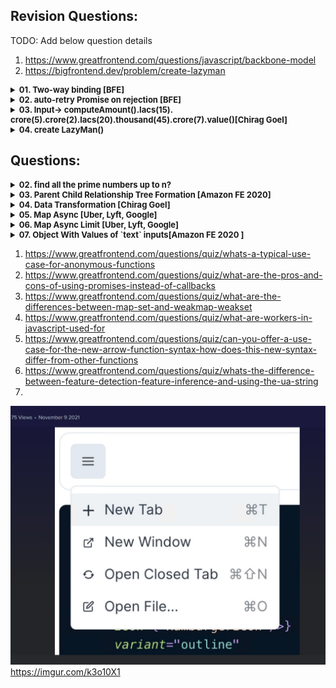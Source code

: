## Revision Questions:
TODO: Add below question details
1. https://www.greatfrontend.com/questions/javascript/backbone-model
2. https://bigfrontend.dev/problem/create-lazyman
<details >
 <summary style="font-size: small; font-weight: bold">01. Two-way binding [BFE]</summary>

###### r01

**Question:**

Let's do some simple two-way binding.

Please create a function `model(state, element)`, to bind `state.value` to the HTMLInputElement `element`.

```js
const input = document.createElement('input')
const state = { value: 'BFE' }
model(state, input)

console.log(input.value) // 'BFE'
state.value = 'dev'
console.log(input.value) // 'dev'
input.value = 'BFE.dev'
input.dispatchEvent(new Event('change'))
console.log(state.value) // 'BFE.dev'
```
https://bigfrontend.dev/problem/two-way-binding

**Solution:**

```js
function model(state, input){
    input.value = state.value;

    /**
     * Here whenever we set or get the value of object `state` and key `value`
     * then below function will be called which can then be used to update the `input` value
     */
    Object.defineProperty(state, 'value', {
        get(){
            console.log("get called: ");
            /**
             * Below return will send you in infinite loop because each time
             * you do state.value it will call this get method and it will
             * keep calling itself
             *
             * return state.value
             */
            return input.value;
        },
        set(new_value) {
            console.log("set called: ");
            input.value = new_value;
        }
    })

    /**
     * Below eventlistner just listen to `change` event of `input`
     * and update the value of object `state` and key `value`
     */
    input.addEventListener('change',(event) => {
        state.value = event.target.value;
    })
}
```

---
</details>




<details >
 <summary style="font-size: small; font-weight: bold">02. auto-retry Promise on rejection [BFE]</summary>

###### r02

**Question:**

For a web application, fetching API data is a common task.

But the API calls might fail because of Network problems. Usually we could show a screen for Network Error and ask users to retry.

One approach to handle this is auto retry when network error occurs.

You are asked to create a `fetchWithAutoRetry(fetcher, count)`, which automatically fetch again when error happens, until the maximum count is met.

For the problem here, there is no need to detect network error, you can just retry on all promise rejections.

https://bigfrontend.dev/problem/retry-promise-on-rejection


**Solution-1:**

```js

function fetchWithAutoRetry(fetcher, maximumRetryCount) {

    return new Promise((resolve, reject) => {
        let count = 0;

        const callFetcher = () => {
            /**
             * 1. Note that fetcher return Promise hence executing is important
             * 2. Here we could have did just `fetcher().then((data) => { ... })`
             * but we have to check whether `fetcher()` is `Promise` or not
             * Hence using `Promise.resolve(fetcher())`
             */
            return Promise.resolve(fetcher()).then((resp) => {
                    resolve(resp);
                    return;
                },
                (error) => {
                    if(count === maximumRetryCount){
                        reject(error);
                        return;
                    }
                    else
                        callFetcher();

                    console.log("Tried " + count + " times");
                    count++;
                });
        };

        callFetcher();
    });

}


const fetcher = () => {
    return new Promise((resolve, reject) => {
        const random = Math.random()
        console.log("random: " + random);

        if(random > 0.5){
            resolve(1);
        }
        else{
            reject(new Error("Error executing P2"))
        }
    })
}

(async function a() {
    try{
        await fetchWithAutoRetry(fetcher, 3)
    }
    catch (e) {
        console.log(e)
    }
})()

```

**Solution-2:**

```js
/**
 * @param {() => Promise<any>} fetcher
 * @param {number} maximumRetryCount
 * @return {Promise<any>}
 */
function fetchWithAutoRetry(fetcher, maximumRetryCount) {
  return fetcher().catch((error) => {
    if(maximumRetryCount === 0)
      throw error;
    else
      return fetchWithAutoRetry(fetcher, maximumRetryCount - 1);
  })
}
```

---
</details>




<details >
 <summary style="font-size: small; font-weight: bold">
03. Input->
computeAmount().Iacs(15).
crore(5).crore(2).lacs(20).thousand(45).crore(7).value()[Chirag Goel]
</summary>

###### r03.

### Always prefer using Normal function over Arrow function as it might get sometime tricky since it will run in Global Execution Context if not created correctly

**1. Solution-1**

**i. Using Class**

```js
class ComputeAmount {
    constructor(amount) {
        this.totalAmount = amount;
    }

    lac(multiplier) {
        this.totalAmount += multiplier * 100000;
        return this;
    }

    value() {
        return this.totalAmount;
    }
}

console.log("computeAmount : ", new ComputeAmount(0).lac(2).lac(2).value());

```

**ii. Using Constructor Function**
```js
function ComputeAmount(amount){
    this.totalAmount = amount;

    this.lac = function (multiplier){
        this.totalAmount += multiplier*100000;
        return this;
    }

    this.value = () => {
        return this.totalAmount;
    }
}

console.log("computeAmount : ", new ComputeAmount(0).lac(2).lac(2).value());
```


Here everything is stored inside local `this` which is pointing to (`Object`)instance
of `ComputeAmount` constructor function
![img_101.png](img_101.png)

When instance of `ComputeAmount` is created, any function inside that instance 
be it Normal or Arrow function will run inside same execution context of `ComputeAmount` instance.
Hence `this` points to `ComputeAmount` instance irrespective of type of function used.
![img_7.png](img_7.png)

**2. Solution-2**

```js
function computeAmount(amount){
    this.totalAmount = amount;

    this.lac = (multiplier) => {
        this.totalAmount += multiplier*100000;
        return this;
    }

    this.value = () => {
        return this.totalAmount;
    }

    return this;
}


console.log("computeAmount : ", computeAmount(0).lac(2).lac(2).value());
```

- This solution also yields the same result, which is more accurate to what question asked
- It has a same result because here we're explicitly returning `this` alike creating new instance
  from constructor function which on using `new` keyword create empty object which is assigned
  to `this` and returned
- Here `this` points to `window` object because it is not instance of anything
- Also, it does not matter whether `lac` function is normal or arrow both will return a same result

![img_102.png](img_102.png)
![img_103.png](img_103.png)
![img_104.png](img_104.png)

Referred Video: https://youtu.be/_tNErId8xlc?si=t8fEbbGmefLTogd-&t=126


**3. Solution-3(Using Factor Function):** 

**i. Normal Function:**
```js
function createComputeAmount(amount) {
    let totalAmount = amount;

    return {
        lac(multiplier){
            totalAmount += multiplier * 100000;
            return this;  // Return the object itself for chaining
        },
        value() {
            return totalAmount;
        }
    };
}

const computeAmount = createComputeAmount(0).lac(2).lac(2).value();
console.log("computeAmount:", computeAmount);
```

**ii. Arrow Function**

❌❌ Below Arrow function do not works
```js
function createComputeAmount(amount) {
    let totalAmount = amount;

    return {
        lac: (multiplier) => {
            totalAmount += multiplier * 100000;
            return this;  // Return the object itself for chaining
        },
        value() {
            return totalAmount;
        }
    };
}

const computeAmount = createComputeAmount(0).lac(2).lac(2).value();
console.log("computeAmount:", computeAmount);
```
![img_3.png](img_3.png)
![img_4.png](img_4.png)

This gives error because first `lac()` function return `this` which is pointing to 
`Global Execution Context` i.e window. Therefore after running first `lac()` function
whole returned object by `createComputeAmount` will be removed from Global Execution Context
and hence we get error `TypeError: createComputeAmount(...).lac(...).lac is not a function`
on accessing second `lac()` function.

✅ Below will work
```js
function createComputeAmount(amount) {
    let totalAmount = amount;

    const obj = {
        lac: (multiplier) => {
            totalAmount += multiplier * 100000;
            return obj;  // Return the object itself for chaining
        },
        value() {
            return totalAmount;
        }
    };

    return obj;
}

const computeAmount = createComputeAmount(0).lac(2).lac(2).value();
console.log("computeAmount:", computeAmount);
```

Here we are explicitly returning newly created `obj` object therefore all next call
of `lac()` function will return newly created object with value of `totalAmount` stored in
closure of `obj` object.

First Step
![img_5.png](img_5.png)
Final Step
![img_6.png](img_6.png)

---
</details>






<details >
 <summary style="font-size: small; font-weight: bold">
04. create LazyMan()
</summary>

###### r04.

#### Question:
LazyMan is very lazy, he only eats and sleeps.

LazyMan(name: string, logFn: (log: string) => void) would output a message, the passed logFn is used.
```js
LazyMan('Jack', console.log)
  .eat('banana')
  .sleep(10)
  .eat('apple')
  .sleep(1)
// Hi, I'm Jack.
// Eat banana.
// Wake up after 10 seconds.
// Eat Apple.
// Wake up after 1 second.
```

```js
LazyMan('Jack', console.log)
  .eat('banana')
  .sleepFirst(10)
  .eat('apple')
  .sleep(1)
// Wake up after 10 seconds.
// Hi, I'm Jack.
// Eat banana
// Eat apple
// Wake up after 1 second.
```

<details >
 <summary style="font-size: small; font-weight: bold">
Working / Not Working Code
</summary>

#### 1. Implicit Globals Type Code
1. ✅ Works

- When variables are declared without `const`, `let`, or `var`, they become implicit global variables
- In this case, `queue`, `eat`, `sleep`, and `sleepFirst` all become properties of the global object (window in browsers)
- This is generally considered bad practice as **_it pollutes the global namespace_**
- It works because this in the function context refers to the global object when not in strict mode
```js
function LazyMan(name, logFn) {
  queue = []; // Implicitly becomes a global variable
  queue.push({key: 'greet', value: name});
  
  const action = {
    eat: (food) => {logFn(`Eat ${food}.`)},
    greet: (name) => {logFn(`Hi, I'm ${name}.`)},
    sleep: async (seconds) => {
      await delay(seconds);
      logFn(`Wake up after ${seconds} second${seconds !== 1 ? 's' : ''}.`);
    }
  };

  async function execute() {
    for(let item of queue) {
      await action[item.key](item.value);
    }
  }

  Promise.resolve().then(execute);

  eat = (food) => { // Implicitly becomes a global variable
    queue.push({key: 'eat', value: food});
    return this;
  }

  sleep = (seconds) => { // Implicitly becomes a global variable
    queue.push({key: 'sleep', value: seconds});
    return this;
  }

  sleepFirst = (seconds) => { // Implicitly becomes a global variable
    queue.unshift({key: 'sleep', value: seconds});
    return this;
  }
  
  return this;
}

// Helper function for all versions
function delay(seconds) {
  return new Promise((resolve) => setTimeout(resolve, seconds * 1000));
}

// LazyMan('Jack', console.log)
//   .eat('banana')
//   .sleepFirst(2)
//   .eat('apple')
//   .sleep(1)

  LazyMan('Jack', console.log)
  .eat('banana')
  .eat('apple')
  .sleepFirst(1)
  .eat('egg')
  .sleepFirst(1)
```

<details >
 <summary style="font-size: medium; font-weight: bold">
⭐Chrome Dev Tools Logs (Deeply Explained) [VERY IMPORTANT]
</summary>

1. We have 3 types of Scope `Global`, `Local` & `Block`. Also there are `Closure` & `Function` scopes

At start, we first hit line 68 breakpoint, and during that time there is no `local` scope 
created and `global` scope only hold `LazyMan` function definition
![img_11.png](img_11.png)

2. Then we hit line 20 breakpoint, and still in `global` scope we have just `LazyMan` function definition.
But now we have created `local` scope, and it holds `this` pointing to `Window` object **_[which has `Global` scope in it]_**, `action`, `execute`, `logFn`, and `name` variables

![img_12.png](img_12.png)

3. Then we hit line 22 if we _step over to next function_. Now we will have `queue` in our global
scope. Likewise if we keep executing this function after `LazyMan` function in line 68 is fully
executed then we will have `eat`, `sleep`, and `sleepFirst` in our global scope as well
![img_13.png](img_13.png)

4. Then when we start executing `eat` function in line 69, we have `LazyMan` function `Closure` scope and 
`local` scope containing `this` pointing `Window` object and `food` variable.
![img_14.png](img_14.png)

5. We can keep executing rest of below line till 72 with same behavior. At this point we have `eat` function in Call Stack
from `global` scope. 
![img_16.png](img_16.png)

6. After everything is executed and Call Stack is empty, we look for anything there on `Micro Task Queue`.
So here we start executing `Promise` we encounter earlier and add it to Call Stack. Here we have all the required
stuff in Scope 
![img_17.png](img_17.png)

7. After this we start picking things one by one from `Global` scope `queue` array
![img_18.png](img_18.png)

---
</details>



2. ✅ Working

If we use `const queue = []` instead of `queue = []` still code will work.

Only difference here would be that instead of being stored in `global` scope it will be
stored in `LazyMan` function `Closure` scope, which can be accessed by `eat`, `sleep`, and `sleepFirst` functions.


3. ❌ Not Working

You can't just add `const` to `eat`, `sleep`, and `sleepFirst`, by doing this you will make these
function available just in `LazyMan` function `Closure` scope. Since after executing `LazyMan` function 
we are returning `this` which is pointing to `Window` object and inside this `Window` object we just
have `LazyMan` function definition.

4. ✅ Working

But we can write `this.eat = () => {...}` and this will work because now returned `this` `Window` object also
contain `eat` function.

5. ❌ Not Working

From above code if remove `const` from `action` object then it will not work. 
![img_10.png](img_10.png)

The one testcase that is failing will yield right result if you just run that testcase. But when all are
executed together then because all the testcase didn't get separate copy of `action` alike we where getting
earlier through `Lazyman` function `Closure` scope. Now all testcase shared same `action` object.



#### 2. Factory Function Type Code

1. ✅ Works

```js
function LazyMan(name, logFn) {
  const queue = [];
  queue.push({key: 'greet', value: name});
  
  const action = {
    eat: (food) => {logFn(`Eat ${food}.`)},
    greet: (name) => {logFn(`Hi, I'm ${name}.`)},
    sleep: async (seconds) => {
      await delay(seconds);
      logFn(`Wake up after ${seconds} second${seconds !== 1 ? 's' : ''}.`);
    }
  };

  async function execute() {
    for(let item of queue) {
      await action[item.key](item.value);
    }
  }

  Promise.resolve().then(execute);

  const obj = {
    eat: (food) => { 
      queue.push({key: 'eat', value: food});
      return obj;
    },
    sleep: (seconds) => { 
      queue.push({key: 'sleep', value: seconds});
      return obj;
    },
    sleepFirst: (seconds) => { 
      queue.unshift({key: 'sleep', value: seconds});
      return obj;
    }
  }

  return obj;
}

// Helper function for all versions
function delay(seconds) {
  return new Promise((resolve) => setTimeout(resolve, seconds * 1000));
}


  LazyMan('Jack', console.log)
  .eat('banana')
  .eat('apple')
  .sleepFirst(1)
  .eat('egg')
  .sleepFirst(1)
```

2. ❌ Not Working

```js
return {
    eat: (food) => { 
      queue.push({key: 'eat', value: food});
      return this;
    },
    sleep: (seconds) => { 
      queue.push({key: 'sleep', value: seconds});
      return this;
    },
    sleepFirst: (seconds) => { 
      queue.unshift({key: 'sleep', value: seconds});
      return this;
    }
  }
```

Because `eat`, `sleep`, and `sleepFirst` function are returning `this` which is pointing to `Window` object 
and `Window` object do not have `eat`, `sleep`, and `sleepFirst` function, hence when called in chained 
fashion it will not work.


#### 3. Constructor Function Type Code

```js
function createLazyMan(name, logFn) {
  const queue = [];
  queue.push({key: 'greet', value: name});
  
  const action = {
    eat: (food) => {logFn(`Eat ${food}.`)},
    greet: (name) => {logFn(`Hi, I'm ${name}.`)},
    sleep: async (seconds) => {
      await delay(seconds);
      logFn(`Wake up after ${seconds} second${seconds !== 1 ? 's' : ''}.`);
    }
  };

  async function execute() {
    for(let item of queue) {
      await action[item.key](item.value);
    }
  }

  Promise.resolve().then(execute);


  this.eat = (food) => { 
    queue.push({key: 'eat', value: food});
    return this;
  };

  this.sleep = (seconds) => { 
    queue.push({key: 'sleep', value: seconds});
    return this;
  };

  this.sleepFirst = (seconds) => { 
    queue.unshift({key: 'sleep', value: seconds});
    return this;
  }
}

function LazyMan(name, logFn) {
  return new createLazyMan(name, logFn);
}

// Helper function for all versions
function delay(seconds) {
  return new Promise((resolve) => setTimeout(resolve, seconds * 1000));
}

 LazyMan('Jack', console.log)
  .eat('banana')
  .eat('apple')
  .sleepFirst(1)
  .eat('egg')
  .sleepFirst(1)
```



#### 4. Class Type Code

1. ✅ Works
```js
class createLazyMan {
    queue = [];
    logFn;

    action = {
        eat: (food) => {this.logFn(`Eat ${food}.`)},
        greet: (name) => {this.logFn(`Hi, I'm ${name}.`)},
        sleep: async (seconds) => {
            await delay(seconds);
            this.logFn(`Wake up after ${seconds} second${seconds !== 1 ? 's' : ''}.`);
        }
    };

    activity = {
        eat: (food) => {
            this.queue.push({key: 'eat', value: food});
            return this.activity;
        },
        sleep: (seconds) => {
            this.queue.push({key: 'sleep', value: seconds});
            return this.activity;
        },
        sleepFirst: (seconds) => {
            this.queue.unshift({key: 'sleep', value: seconds});
            return this.activity;
        }
    }

    constructor(name, logFn) {
        this.logFn = logFn;
        this.queue.push({key: 'greet', value: name});
        Promise.resolve().then(this.execute);

        return this.activity;
    }

    execute = async () => {
        for(let item of this.queue) {
            await this.action[item.key](item.value);
        }
    }
}

function LazyMan(name, logFn) {
    return new createLazyMan(name, logFn);
}

// Helper function for all versions
function delay(seconds) {
    return new Promise((resolve) => setTimeout(resolve, seconds * 1000));
}

LazyMan('Jack', console.log)
    .eat('banana')
    .eat('apple')
    .sleepFirst(1)
    .eat('egg')
    .sleepFirst(1)


```

Here anything inside constructor will be executed on creation of instance of `createLazyMan` class.
![img_19.png](img_19.png)
![img_20.png](img_20.png)
![img_21.png](img_21.png)
![img_22.png](img_22.png)

---
</details>


---
</details>



## Questions:

<details >
 <summary style="font-size: small; font-weight: bold">02. find all the prime numbers up to n?</summary>

###### 02

```js
function isPrime(num) { 
    for (let i = 2; i <= Math.sqrt(num); i++) { 
        if (num % i === 0) { 
            return false; 
        } 
    } 
    return num > 1; 
} 
  
function printPrimeNumbers(n) { 
    for (let i = 2; i <= n; i++) { 
        if (isPrime(i)) { 
            console.log(i); 
        } 
    } 
} 
  
printPrimeNumbers(100);
```

---
</details>



<details >
 <summary style="font-size: small; font-weight: bold">03. Parent Child Relationship Tree Formation [Amazon FE 2020]</summary>

###### 03

1. https://leetcode.com/discuss/interview-question/847073/amazon-phone-front-end-engineer
2. Similar like above: https://leetcode.com/discuss/interview-experience/508233/amazon-sde1-front-end-feb-2020-rejected
<details >
 <summary style="font-size: small; font-weight: bold">Question</summary>

Given a series of child-parent relations like
```js
['dog', 'mammal'],
["shark, fish"],
["cat", "mammal"],
["mammal", "animal"],
['fish', 'animal']
```


capture the relationship of these entities so you can print the
relationships in a nested format at any point.

Notes:

Siblings may be returned in any order.
Your add function will be called multiple times to add relationships
Example Outputs (any are valid):

```js
Option 1:
animal
  fish
    shark
  mammal
    dog
    cat

Option 2:
{
  "value": "animal",
  "children": [
    {
      "value": "fish",
      "children": [
        {
          "value": "shark",
          "children": []
        }
      ]
    },
    {
      "value": "mammal",
      "children": [
        {
          "value": "dog",
          "children": []
        },
        {
          "value": "cat",
          "children": []
        }
      ]
    }
  ]
}

Option 3:
{
  "animal": {
    "fish": {
      "shark": {}
    },
    "mammal": {
      "cat": {},
      "dog": {}
    }
  }
}
```

---
</details>


<details >
 <summary style="font-size: small; font-weight: bold">Solution</summary>

```js
class TreeNode{
    constructor(val) {
        this.value = val;
        this.children = [];
    }

    addChild(child){
        this.children.push(child);
    }

    print(prefix = ' '){
        console.log(prefix + this.value);
        this.children.forEach((child) => child.print(prefix + ' '));
    }
}


class Hierarchy{
    constructor() {
        this.node = {};
        this.root = null;
    }

    addRelationship(child, parent){
        if(!this.node[child]){
            this.node[child] = new TreeNode(child);
        }

        if(!this.node[parent]){
            this.node[parent] = new TreeNode(parent);
        }

        this.node[parent].addChild(this.node[child]);

        /* Here we are trying to get the root of the tree,
        if there is no root then we assign the current parent, or
         if the current root is equal to the child, then we need to update
        our root with its parent
        */
        if(!this.root || this.root === this.node[child]){
            this.root = this.node[parent];
        }
    }


    printHierarchy(){
        if(this.root){
            this.root.print();
        }
        else{
            console.log("No tree possible");
        }
    }
}


// Example Usage
const hierarchy = new Hierarchy();
hierarchy.addRelationship('dog', 'mammal');
hierarchy.addRelationship('cat', 'mammal');
hierarchy.addRelationship('mammal', 'animal');
hierarchy.addRelationship('whitesheep', 'sheep');
hierarchy.addRelationship('shark', 'fish');
hierarchy.addRelationship('fish', 'animal');
hierarchy.addRelationship('sheep', 'mammal');
hierarchy.addRelationship('sparrow', 'bird');
hierarchy.addRelationship('blacksheep', 'sheep');

hierarchy.printHierarchy();

```

Output:
![img_9.png](img_9.png)

---
</details>


---
</details>



<details >
 <summary style="font-size: small; font-weight: bold">04. Data Transformation [Chirag Goel]</summary>

###### 04
https://youtu.be/uhtmTe26rqo?si=wAEuFy8zBopNpB8E&t=284
<details >
 <summary style="font-size: small; font-weight: bold">Question</summary>

Write a function given input, give below output

```js
const input = [
    {
        key: 'sample1',
        data: 'data1',
    },
    {
        key: 'sample1',
        data: 'data2'
    },
    {
        key: 'sample1',
        data: 'data3'
    },
    {
        key: 'sample2',
        data: 'data2',
    },
    {
        key: 'sample3',
        data: 'data3',
    },
]

const output =
    {
        'sample1': [
            {
                key: 'sample1',
                data: 'data1',
            },
            {
                key: 'sample1',
                data: 'data2'
            },
            {
                key: 'sample1',
                data: 'data3'
            }
        ],
        'sample2': [
            {
                key: 'sample2',
                data: 'data2',
            }
        ],
        'sample3': [
            {
                key: 'sample3',
                data: 'data3',
            }
        ]
    }


```

---
</details>

<details >
 <summary style="font-size: small; font-weight: bold">Solution</summary>

```js
function transform(input){
    let output = {};

    for(let item of input){
        if(output[item.key]){
            output[item.key].push(item);
        }
        else{
            output[item.key] = [item];
        }
    }

    console.log("Output : ", output);
}

transform(input);

```

---
</details>

---
</details>


<details >
 <summary style="font-size: small; font-weight: bold">05. Map Async [Uber, Lyft, Google]</summary>

###### 05

Question:
https://www.greatfrontend.com/questions/javascript/map-async
![img.png](img.png)

My Solution:

```js
export default function mapAsync(iterable, callbackFn) {
  let res = [];

  return new Promise((resolve, reject) => {
    let yetToResolve = iterable.length;

    if(yetToResolve === 0)
      resolve(res);

    for(let i = 0; i < iterable.length; i++){
      const value = iterable[i];
      Promise.resolve(callbackFn(value)).then((response) => {
        yetToResolve--;
        res[i] = response;

        if(yetToResolve === 0)
          resolve(res);
      }, (error) => {
        reject(error);
      })
    }
  })
}
```

Refer Concept [04-js-concept/polyfills/readme.md -> Promise.all() [GreatFrontend Edge Cases]](../../1-important-concept/04-js-concept/polyfills/readme.md)


Small Clean Solution:

```ts
export default function mapAsync<T, U>(
  iterable: Array<T>,
  callbackFn: (value: T) => Promise<U>,
): Promise<Array<U>> {
  return Promise.all(iterable.map(callbackFn));
}
```

---
</details>



<details >
 <summary style="font-size: small; font-weight: bold">06. Map Async Limit [Uber, Lyft, Google]</summary>

###### 06
https://www.greatfrontend.com/questions/javascript/map-async-limit
![img_1.png](img_1.png)

![img_2.png](img_2.png)
- **Sequential:** A sequential (one at a time) approach will certainly stay within the concurrency limit, but is extremely slow and not utilizing the fact that we can have concurrent async tasks.
- **Chunks:** The chunks approach improves the concurrency but it waits for all items in the current chunk to be completed before moving on to the next. If there's a task that is much slower than the rest, there will be idle cycles and the available limit is not fully-utilized.
- **Chunkless:** The most efficient approach is to immediately start processing the next item when an item is completed. This ensures that there are always size ongoing async tasks (when there are unprocessed items) and the available limit is fully-utilized.

❌Solution(Sequential):

```ts
export default function mapAsyncLimit<T, U>(
  iterable: Array<T>,
  callbackFn: (value: T) => Promise<U>,
  size: number = Infinity,
): Promise<Array<U>> {
  return new Promise((resolve, reject) => {
    const results: Array<U> = [];

    function processItem(index: number) {
      if (index === iterable.length) {
        resolve(results);
      }

      return callbackFn(iterable[index])
        .then((result) => {
          results.push(result);
          processItem(index + 1);
        })
        .catch(reject);
    }

    return processItem(0);
  });
}

```

✅Solution(Chunks):
```js
export default async function mapAsyncLimit(iterable, callbackFn, size = Infinity) {
  const res = [];
  const len = iterable.length;

  if(len === 0)
    return res;

  /*Using for loop like below will not work for size = Infinity because
  0*Infinity is NaN */
  // for(let i = 0; i <= Math.floor(len / size); i++)
  for(let i = 0; i < len; i += size){
    const response = await Promise.all(iterable.slice(i, i + size).map(callbackFn));

    res.push(...response);
  }

  return res;
}
```

✅Solution(Chunkless):

Don't need to go through this while revising the code
```js
export default function mapAsyncLimit<T, U>(
  iterable: Array<T>,
  callbackFn: (value: T) => Promise<U>,
  size: number = Infinity,
): Promise<Array<U>> {
  return new Promise((resolve, reject) => {
    const results: Array<U> = [];
    let nextIndex = 0;
    let resolved = 0;

    if (iterable.length === 0) {
      resolve(results);
      return;
    }

    async function processItem(index: number) {
      nextIndex++;
      try {
        const result = await callbackFn(iterable[index]);
        results[index] = result;
        resolved++;

        if (resolved === iterable.length) {
          resolve(results);
          return;
        }

        if (nextIndex < iterable.length) {
          processItem(nextIndex);
        }
      } catch (err) {
        reject(err);
      }
    }

    for (let i = 0; i < Math.min(iterable.length, size); i++) {
      processItem(i);
    }
  });
}
```

For other solution using `then` instead of `await` check GreatFrontend solutions

---
</details>





<details >
 <summary style="font-size: small; font-weight: bold">07. Object With Values of `text` inputs[Amazon FE 2020 ]</summary>

###### 07

https://leetcode.com/discuss/interview-question/573751/Amazon-FEE-Phone-Screen
![img_8.png](img_8.png)

**Solution:** 

```js
function getValues(id) {
  let element = document.querySelector(`#${id}`);
  let inputs = element.querySelectorAll('input[type="text"]');
  let obj = {};

  for(let input of inputs) {
  	let inputValue = input.value;
  	let names = input.name.split('.');
    let tmpObject = obj;
    
    for (let i = 0; i < names.length; i++) {
       tmpObject[names[i]] = {...tmpObject[names[i]]};
         
       if (i === names.length - 1) {
         tmpObject[names[i]] = inputValue;
       } else {
         tmpObject = tmpObject[names[i]];
       }
     }
  }

  return obj;
}

getValues('parent');
```

---
</details>


1. https://www.greatfrontend.com/questions/quiz/whats-a-typical-use-case-for-anonymous-functions
2. https://www.greatfrontend.com/questions/quiz/what-are-the-pros-and-cons-of-using-promises-instead-of-callbacks
3. https://www.greatfrontend.com/questions/quiz/what-are-the-differences-between-map-set-and-weakmap-weakset
4. https://www.greatfrontend.com/questions/quiz/what-are-workers-in-javascript-used-for
5. https://www.greatfrontend.com/questions/quiz/can-you-offer-a-use-case-for-the-new-arrow-function-syntax-how-does-this-new-syntax-differ-from-other-functions
6. https://www.greatfrontend.com/questions/quiz/whats-the-difference-between-feature-detection-feature-inference-and-using-the-ua-string
7. 


![img_23.png](img_23.png)
https://imgur.com/k3o10X1
